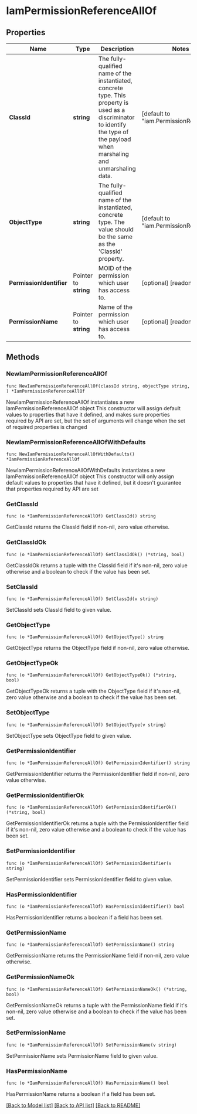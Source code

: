 # IamPermissionReferenceAllOf

## Properties

Name | Type | Description | Notes
------------ | ------------- | ------------- | -------------
**ClassId** | **string** | The fully-qualified name of the instantiated, concrete type. This property is used as a discriminator to identify the type of the payload when marshaling and unmarshaling data. | [default to "iam.PermissionReference"]
**ObjectType** | **string** | The fully-qualified name of the instantiated, concrete type. The value should be the same as the &#39;ClassId&#39; property. | [default to "iam.PermissionReference"]
**PermissionIdentifier** | Pointer to **string** | MOID of the permission which user has access to. | [optional] [readonly] 
**PermissionName** | Pointer to **string** | Name of the permission which user has access to. | [optional] [readonly] 

## Methods

### NewIamPermissionReferenceAllOf

`func NewIamPermissionReferenceAllOf(classId string, objectType string, ) *IamPermissionReferenceAllOf`

NewIamPermissionReferenceAllOf instantiates a new IamPermissionReferenceAllOf object
This constructor will assign default values to properties that have it defined,
and makes sure properties required by API are set, but the set of arguments
will change when the set of required properties is changed

### NewIamPermissionReferenceAllOfWithDefaults

`func NewIamPermissionReferenceAllOfWithDefaults() *IamPermissionReferenceAllOf`

NewIamPermissionReferenceAllOfWithDefaults instantiates a new IamPermissionReferenceAllOf object
This constructor will only assign default values to properties that have it defined,
but it doesn't guarantee that properties required by API are set

### GetClassId

`func (o *IamPermissionReferenceAllOf) GetClassId() string`

GetClassId returns the ClassId field if non-nil, zero value otherwise.

### GetClassIdOk

`func (o *IamPermissionReferenceAllOf) GetClassIdOk() (*string, bool)`

GetClassIdOk returns a tuple with the ClassId field if it's non-nil, zero value otherwise
and a boolean to check if the value has been set.

### SetClassId

`func (o *IamPermissionReferenceAllOf) SetClassId(v string)`

SetClassId sets ClassId field to given value.


### GetObjectType

`func (o *IamPermissionReferenceAllOf) GetObjectType() string`

GetObjectType returns the ObjectType field if non-nil, zero value otherwise.

### GetObjectTypeOk

`func (o *IamPermissionReferenceAllOf) GetObjectTypeOk() (*string, bool)`

GetObjectTypeOk returns a tuple with the ObjectType field if it's non-nil, zero value otherwise
and a boolean to check if the value has been set.

### SetObjectType

`func (o *IamPermissionReferenceAllOf) SetObjectType(v string)`

SetObjectType sets ObjectType field to given value.


### GetPermissionIdentifier

`func (o *IamPermissionReferenceAllOf) GetPermissionIdentifier() string`

GetPermissionIdentifier returns the PermissionIdentifier field if non-nil, zero value otherwise.

### GetPermissionIdentifierOk

`func (o *IamPermissionReferenceAllOf) GetPermissionIdentifierOk() (*string, bool)`

GetPermissionIdentifierOk returns a tuple with the PermissionIdentifier field if it's non-nil, zero value otherwise
and a boolean to check if the value has been set.

### SetPermissionIdentifier

`func (o *IamPermissionReferenceAllOf) SetPermissionIdentifier(v string)`

SetPermissionIdentifier sets PermissionIdentifier field to given value.

### HasPermissionIdentifier

`func (o *IamPermissionReferenceAllOf) HasPermissionIdentifier() bool`

HasPermissionIdentifier returns a boolean if a field has been set.

### GetPermissionName

`func (o *IamPermissionReferenceAllOf) GetPermissionName() string`

GetPermissionName returns the PermissionName field if non-nil, zero value otherwise.

### GetPermissionNameOk

`func (o *IamPermissionReferenceAllOf) GetPermissionNameOk() (*string, bool)`

GetPermissionNameOk returns a tuple with the PermissionName field if it's non-nil, zero value otherwise
and a boolean to check if the value has been set.

### SetPermissionName

`func (o *IamPermissionReferenceAllOf) SetPermissionName(v string)`

SetPermissionName sets PermissionName field to given value.

### HasPermissionName

`func (o *IamPermissionReferenceAllOf) HasPermissionName() bool`

HasPermissionName returns a boolean if a field has been set.


[[Back to Model list]](../README.md#documentation-for-models) [[Back to API list]](../README.md#documentation-for-api-endpoints) [[Back to README]](../README.md)


